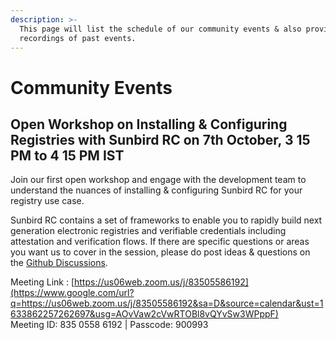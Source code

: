 ```yaml
---
description: >-
  This page will list the schedule of our community events & also provide
  recordings of past events.
---
```


# Community Events

## Open Workshop on Installing & Configuring Registries with Sunbird RC on 7th October, 3 15 PM to 4 15 PM IST

Join our first open workshop and engage with the development team to understand the nuances of installing & configuring Sunbird RC for your registry use case. 

Sunbird RC contains a set of frameworks to enable you to rapidly build next generation electronic registries and verifiable credentials including attestation and verification flows. If there are specific questions or areas you want us to cover in the session, please do post ideas & questions on the [Github Discussions](https://github.com/Sunbird-RC/community/discussions).   
  
Meeting Link : [https://us06web.zoom.us/j/83505586192](https://www.google.com/url?q=https://us06web.zoom.us/j/83505586192&sa=D&source=calendar&ust=1633862257262697&usg=AOvVaw2cVwRTOBl8vQYvSw3WPppF)  
Meeting ID: 835 0558 6192 \| Passcode: 900993



